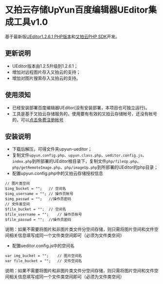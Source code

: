 # 又拍云存储UpYun百度编辑器UEditor集成工具v1.0

基于最新版[UEditor1.2.6.1 PHP版本](http://ueditor.baidu.com/website/download.html#ueditor)和[又拍云PHP SDK](https://github.com/upyun/php-sdk)开发。

## 更新说明
* UEditor版本由1.2.5升级到1.2.6.1；
* 增加对远程图片存入又拍云的支持；
* 增加对图片搜索存入又拍云的支持。

## 使用须知
* 已经安装部署百度编辑器UEditor(没有安装部署，本项目也可独立运行)。
* 工具是基于又拍云存储服务的，使用要有有效的又拍云存储帐号，还没有帐号的，可以[点击免费注册帐号](https://www.upyun.com/intro/register.php)

## 安装说明
* 下载后解压，可得文件夹upyun-ueditor；
* 复制文件`upyun.config.php`、`upyun.class.php`、`ueditor.config.js`、`index.php`到所部署的UEditor根目录下，复制文件`php/fileUp.php`、`php/getRemoteImage.php`、`php/imageUp.php`到所部署的UEditor的php目录；
* 配置upyun.config.php中的又拍云存储授权信息
````
// 图片类空间  
$img_bucket = "";   // 空间名  
$img_username = ""; // 操作员帐号  
$img_passwd = "";   //操作员密码  
// 文件类空间  
$file_bucket = "";  // 空间名  
$file_username = "";    // 操作员帐号  
$file_passwd = "";  //操作员密码  
````

说明：如果不需要将图片和非图片类文件分空间存储，则只需将图片空间和文件空间相关信息填写成同一个文件类空间即可（必须为文件类空间）    

* 配置ueditor.config.js中的空间名
````
var img_bucket = "";    // 图片空间名   
var file_bucket = "";   // 文件空间名 
````

说明：如果不需要将图片和非图片类文件分空间存储，则只需将图片空间和文件空间相关信息填写成同一个文件类空间即可（必须为文件类空间）    
